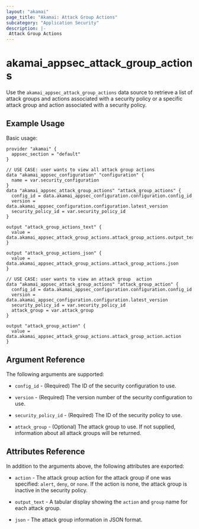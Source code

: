 ```yaml
---
layout: "akamai"
page_title: "Akamai: Attack Group Actions"
subcategory: "Application Security"
description: |-
 Attack Group Actions
---
```


# akamai_appsec_attack_group_actions

Use the `akamai_appsec_attack_group_actions` data source to retrieve a list of attack groups and actions associated with a security policy or a specific attack group and action associated with a security policy.

## Example Usage

Basic usage:

```hcl
provider "akamai" {
  appsec_section = "default"
}

// USE CASE: user wants to view all attack group actions
data "akamai_appsec_configuration" "configuration" {
  name = var.security_configuration
}
data "akamai_appsec_attack_group_actions" "attack_group_actions" {
  config_id = data.akamai_appsec_configuration.configuration.config_id
  version = data.akamai_appsec_configuration.configuration.latest_version
  security_policy_id = var.security_policy_id
}

output "attack_group_actions_text" {
  value = data.akamai_appsec_attack_group_actions.attack_group_actions.output_text
}

output "attack_group_actions_json" {
  value = data.akamai_appsec_attack_group_actions.attack_group_actions.json
}

// USE CASE: user wants to view an attack group  action
data "akamai_appsec_attack_group_actions" "attack_group_action" {
  config_id = data.akamai_appsec_configuration.configuration.config_id
  version = data.akamai_appsec_configuration.configuration.latest_version
  security_policy_id = var.security_policy_id
  attack_group = var.attack_group
}

output "attack_group_action" {
  value = data.akamai_appsec_attack_group_actions.attack_group_action.action
}
```

## Argument Reference

The following arguments are supported:

* `config_id` - (Required) The ID of the security configuration to use.

* `version` - (Required) The version number of the security configuration to use.

* `security_policy_id` - (Required) The ID of the security policy to use.

* `attack_group` - (Optional) The attack group to use. If not supplied, information about all attack groups will be returned.

## Attributes Reference

In addition to the arguments above, the following attributes are exported:

* `action` - The attack group action for the attack group if one was specified: `alert`, `deny`, or `none`. If the action is none, the attack group is inactive in the security policy.

* `output_text` - A tabular display showing the `action` and `group` name for each attack group.

* `json` - The attack group information in JSON format.

